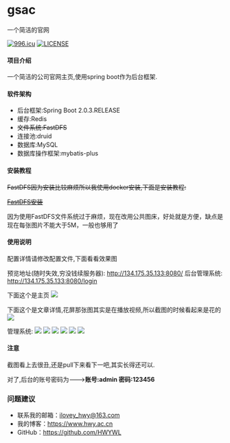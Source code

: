 # gsac
一个简洁的官网

[![996.icu](https://img.shields.io/badge/link-996.icu-red.svg)](https://996.icu) [![LICENSE](https://img.shields.io/badge/license-Anti%20996-blue.svg)](https://github.com/996icu/996.ICU/blob/master/LICENSE)

#### 项目介绍
一个简洁的公司官网主页,使用spring boot作为后台框架.

#### 软件架构
- 后台框架:Spring Boot 2.0.3.RELEASE
- 缓存:Redis
- <del>文件系统:FastDFS</del>
- 连接池:druid
- 数据库:MySQL
- 数据库操作框架:mybatis-plus


#### 安装教程

<del>FastDFS因为安装比较麻烦所以我使用docker安装,下面是安装教程:</del>

<del>[FastDFS安装](https://hwy.ac.cn/post/c91g3b0dgngp.html)</del>

因为使用FastDFS文件系统过于麻烦，现在改用公共图床，好处就是方便，缺点是现在每张图片不能大于5M，一般也够用了


#### 使用说明

配置详情请修改配置文件,下面看看效果图

预览地址(随时失效,穷没钱续服务器): http://134.175.35.133:8080/
后台管理系统: http://134.175.35.133:8080/login

下面这个是主页
![](https://i.imgur.com/ZI9WOrz.jpg)

下面这个是文章详情,花屏那张图其实是在播放视频,所以截图的时候看起来是花的
![](https://i.imgur.com/P8f9uLI.jpg)


管理系统:
![](https://i.imgur.com/Rw4KD33.jpg)
![](https://i.imgur.com/7BJ3ZuA.jpg)
![](https://i.imgur.com/RgG8EDv.jpg)
![](https://i.imgur.com/HtydCEJ.jpg)
![](https://i.imgur.com/cX2ZAjw.jpg)
![](https://i.imgur.com/OK0oqLP.jpg)

#### 注意
截图看上去很丑,还是pull下来看下一吧,其实长得还可以.

对了,后台的账号密码为--->**账号:admin	密码:123456**

### 问题建议

- 联系我的邮箱：ilovey_hwy@163.com
- 我的博客：https://www.hwy.ac.cn
- GitHub：https://github.com/HWYWL